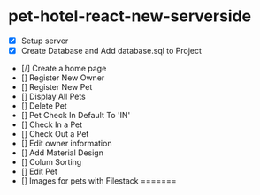 # pet-hotel-react-new-serverside

- [X] Setup server
- [X] Create Database and Add database.sql to Project
- [/] Create a home page
- [] Register New Owner
- [] Register New Pet
- [] Display All Pets
- [] Delete Pet
- [] Pet Check In Default To 'IN'
- [] Check In a Pet 
- [] Check Out a Pet
- [] Edit owner information
- [] Add Material Design
- [] Colum Sorting
- [] Edit Pet
- [] Images for pets with Filestack
=======
